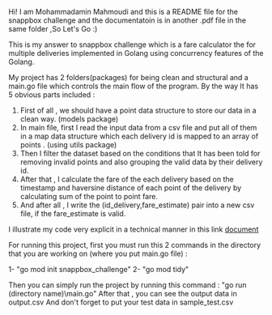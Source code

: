 Hi! I am Mohammadamin Mahmoudi and this is a README file for the snappbox challenge and the documentatoin is in another .pdf file in the same folder ,So Let's Go :)

This is my answer to snappbox challenge which is a fare calculator the for multiple deliveries implemented in Golang using concurrency features of the Golang.

My project has 2 folders(packages) for being clean and structural and a main.go file which controls the main flow of the program. By the way It has 5 obvious parts included :

1. First of all , we should have a point data structure to store our data in a clean way. (models package)
2. In main file, first I read the input data from a csv file and put all of them in a map data structure which each delivery id is mapped to an array of points . (using utils package)
3. Then I filter the dataset based on the conditions that It has been told for removing invalid points and also grouping the valid data by their delivery id.
4. After that , I calculate the fare of the each delivery based on the timestamp and haversine distance of each point of the delivery by calculating sum of the point to point fare.
5. And after all , I write the (id_delivery,fare_estimate) pair into a new csv file, if the fare_estimate is valid.

I illustrate my code very explicit in a technical manner in this link [document](https://docs.google.com/document/d/1VaJ88ruZVimUE53IygybEi2LC-oeYLM1K3wUKMGuSMs/edit?usp=sharing) 


For running this project, first you must run this 2 commands in the directory that you are working on (where you put main.go file) :

1- "go mod init snappbox_challenge"
2- "go mod tidy"

Then you can simply run the project by running this command : "go run (directory name)\main.go"
After that , you can see the output data in output.csv
And don't forget to put your test data in sample_test.csv